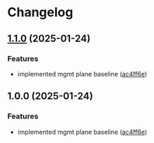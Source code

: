# Changelog

## [1.1.0](https://github.com/TCRK-Projects/azure-management/compare/v1.0.0...v1.1.0) (2025-01-24)


### Features

* implemented mgmt plane baseline ([ac4ff6e](https://github.com/TCRK-Projects/azure-management/commit/ac4ff6e556b6f6181eff88ec1bb706c7508eda0b))

## 1.0.0 (2025-01-24)


### Features

* implemented mgmt plane baseline ([ac4ff6e](https://github.com/TCRK-Projects/azure-management/commit/ac4ff6e556b6f6181eff88ec1bb706c7508eda0b))
